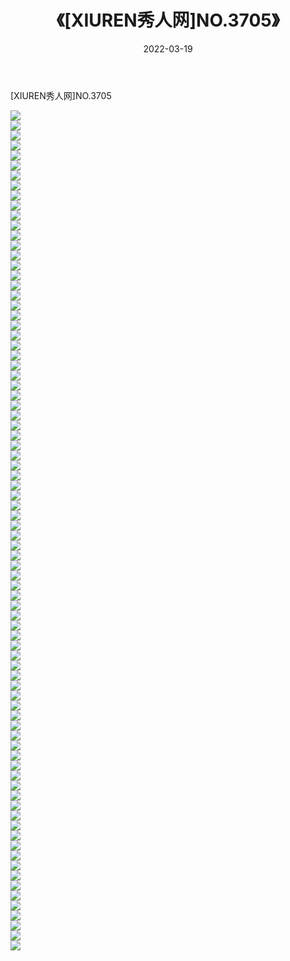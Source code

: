 ﻿---
layout: post
title:  《[XIUREN秀人网]NO.3705》
date:   2022-03-19
img: http://img.660000.xyz/Sharelink/秀人网/秀人网第04部分/[XIUREN秀人网]NO.3705/000.jpg
categories: [美女, 清纯, 唯美]
---

[XIUREN秀人网]NO.3705

 ![](http://img.660000.xyz/Sharelink/秀人网/秀人网第04部分/[XIUREN秀人网]NO.3705/001.jpg) <br>![](http://img.660000.xyz/Sharelink/秀人网/秀人网第04部分/[XIUREN秀人网]NO.3705/002.jpg) <br>![](http://img.660000.xyz/Sharelink/秀人网/秀人网第04部分/[XIUREN秀人网]NO.3705/003.jpg) <br>![](http://img.660000.xyz/Sharelink/秀人网/秀人网第04部分/[XIUREN秀人网]NO.3705/004.jpg) <br>![](http://img.660000.xyz/Sharelink/秀人网/秀人网第04部分/[XIUREN秀人网]NO.3705/005.jpg) <br>![](http://img.660000.xyz/Sharelink/秀人网/秀人网第04部分/[XIUREN秀人网]NO.3705/006.jpg) <br>![](http://img.660000.xyz/Sharelink/秀人网/秀人网第04部分/[XIUREN秀人网]NO.3705/007.jpg) <br>![](http://img.660000.xyz/Sharelink/秀人网/秀人网第04部分/[XIUREN秀人网]NO.3705/008.jpg) <br>![](http://img.660000.xyz/Sharelink/秀人网/秀人网第04部分/[XIUREN秀人网]NO.3705/009.jpg) <br>![](http://img.660000.xyz/Sharelink/秀人网/秀人网第04部分/[XIUREN秀人网]NO.3705/010.jpg) <br>![](http://img.660000.xyz/Sharelink/秀人网/秀人网第04部分/[XIUREN秀人网]NO.3705/011.jpg) <br>![](http://img.660000.xyz/Sharelink/秀人网/秀人网第04部分/[XIUREN秀人网]NO.3705/012.jpg) <br>![](http://img.660000.xyz/Sharelink/秀人网/秀人网第04部分/[XIUREN秀人网]NO.3705/013.jpg) <br>![](http://img.660000.xyz/Sharelink/秀人网/秀人网第04部分/[XIUREN秀人网]NO.3705/014.jpg) <br>![](http://img.660000.xyz/Sharelink/秀人网/秀人网第04部分/[XIUREN秀人网]NO.3705/015.jpg) <br>![](http://img.660000.xyz/Sharelink/秀人网/秀人网第04部分/[XIUREN秀人网]NO.3705/016.jpg) <br>![](http://img.660000.xyz/Sharelink/秀人网/秀人网第04部分/[XIUREN秀人网]NO.3705/017.jpg) <br>![](http://img.660000.xyz/Sharelink/秀人网/秀人网第04部分/[XIUREN秀人网]NO.3705/018.jpg) <br>![](http://img.660000.xyz/Sharelink/秀人网/秀人网第04部分/[XIUREN秀人网]NO.3705/019.jpg) <br>![](http://img.660000.xyz/Sharelink/秀人网/秀人网第04部分/[XIUREN秀人网]NO.3705/020.jpg) <br>![](http://img.660000.xyz/Sharelink/秀人网/秀人网第04部分/[XIUREN秀人网]NO.3705/021.jpg) <br>![](http://img.660000.xyz/Sharelink/秀人网/秀人网第04部分/[XIUREN秀人网]NO.3705/022.jpg) <br>![](http://img.660000.xyz/Sharelink/秀人网/秀人网第04部分/[XIUREN秀人网]NO.3705/023.jpg) <br>![](http://img.660000.xyz/Sharelink/秀人网/秀人网第04部分/[XIUREN秀人网]NO.3705/024.jpg) <br>![](http://img.660000.xyz/Sharelink/秀人网/秀人网第04部分/[XIUREN秀人网]NO.3705/025.jpg) <br>![](http://img.660000.xyz/Sharelink/秀人网/秀人网第04部分/[XIUREN秀人网]NO.3705/026.jpg) <br>![](http://img.660000.xyz/Sharelink/秀人网/秀人网第04部分/[XIUREN秀人网]NO.3705/027.jpg) <br>![](http://img.660000.xyz/Sharelink/秀人网/秀人网第04部分/[XIUREN秀人网]NO.3705/028.jpg) <br>![](http://img.660000.xyz/Sharelink/秀人网/秀人网第04部分/[XIUREN秀人网]NO.3705/029.jpg) <br>![](http://img.660000.xyz/Sharelink/秀人网/秀人网第04部分/[XIUREN秀人网]NO.3705/030.jpg) <br>![](http://img.660000.xyz/Sharelink/秀人网/秀人网第04部分/[XIUREN秀人网]NO.3705/031.jpg) <br>![](http://img.660000.xyz/Sharelink/秀人网/秀人网第04部分/[XIUREN秀人网]NO.3705/032.jpg) <br>![](http://img.660000.xyz/Sharelink/秀人网/秀人网第04部分/[XIUREN秀人网]NO.3705/033.jpg) <br>![](http://img.660000.xyz/Sharelink/秀人网/秀人网第04部分/[XIUREN秀人网]NO.3705/034.jpg) <br>![](http://img.660000.xyz/Sharelink/秀人网/秀人网第04部分/[XIUREN秀人网]NO.3705/035.jpg) <br>![](http://img.660000.xyz/Sharelink/秀人网/秀人网第04部分/[XIUREN秀人网]NO.3705/036.jpg) <br>![](http://img.660000.xyz/Sharelink/秀人网/秀人网第04部分/[XIUREN秀人网]NO.3705/037.jpg) <br>![](http://img.660000.xyz/Sharelink/秀人网/秀人网第04部分/[XIUREN秀人网]NO.3705/038.jpg) <br>![](http://img.660000.xyz/Sharelink/秀人网/秀人网第04部分/[XIUREN秀人网]NO.3705/039.jpg) <br>![](http://img.660000.xyz/Sharelink/秀人网/秀人网第04部分/[XIUREN秀人网]NO.3705/040.jpg) <br>![](http://img.660000.xyz/Sharelink/秀人网/秀人网第04部分/[XIUREN秀人网]NO.3705/041.jpg) <br>![](http://img.660000.xyz/Sharelink/秀人网/秀人网第04部分/[XIUREN秀人网]NO.3705/042.jpg) <br>![](http://img.660000.xyz/Sharelink/秀人网/秀人网第04部分/[XIUREN秀人网]NO.3705/043.jpg) <br>![](http://img.660000.xyz/Sharelink/秀人网/秀人网第04部分/[XIUREN秀人网]NO.3705/044.jpg) <br>![](http://img.660000.xyz/Sharelink/秀人网/秀人网第04部分/[XIUREN秀人网]NO.3705/045.jpg) <br>![](http://img.660000.xyz/Sharelink/秀人网/秀人网第04部分/[XIUREN秀人网]NO.3705/046.jpg) <br>![](http://img.660000.xyz/Sharelink/秀人网/秀人网第04部分/[XIUREN秀人网]NO.3705/047.jpg) <br>![](http://img.660000.xyz/Sharelink/秀人网/秀人网第04部分/[XIUREN秀人网]NO.3705/048.jpg) <br>![](http://img.660000.xyz/Sharelink/秀人网/秀人网第04部分/[XIUREN秀人网]NO.3705/049.jpg) <br>![](http://img.660000.xyz/Sharelink/秀人网/秀人网第04部分/[XIUREN秀人网]NO.3705/050.jpg) <br>![](http://img.660000.xyz/Sharelink/秀人网/秀人网第04部分/[XIUREN秀人网]NO.3705/051.jpg) <br>![](http://img.660000.xyz/Sharelink/秀人网/秀人网第04部分/[XIUREN秀人网]NO.3705/052.jpg) <br>![](http://img.660000.xyz/Sharelink/秀人网/秀人网第04部分/[XIUREN秀人网]NO.3705/053.jpg) <br>![](http://img.660000.xyz/Sharelink/秀人网/秀人网第04部分/[XIUREN秀人网]NO.3705/054.jpg) <br>![](http://img.660000.xyz/Sharelink/秀人网/秀人网第04部分/[XIUREN秀人网]NO.3705/055.jpg) <br>![](http://img.660000.xyz/Sharelink/秀人网/秀人网第04部分/[XIUREN秀人网]NO.3705/056.jpg) <br>![](http://img.660000.xyz/Sharelink/秀人网/秀人网第04部分/[XIUREN秀人网]NO.3705/057.jpg) <br>![](http://img.660000.xyz/Sharelink/秀人网/秀人网第04部分/[XIUREN秀人网]NO.3705/058.jpg) <br>![](http://img.660000.xyz/Sharelink/秀人网/秀人网第04部分/[XIUREN秀人网]NO.3705/059.jpg) <br>![](http://img.660000.xyz/Sharelink/秀人网/秀人网第04部分/[XIUREN秀人网]NO.3705/060.jpg) <br>![](http://img.660000.xyz/Sharelink/秀人网/秀人网第04部分/[XIUREN秀人网]NO.3705/061.jpg) <br>![](http://img.660000.xyz/Sharelink/秀人网/秀人网第04部分/[XIUREN秀人网]NO.3705/062.jpg) <br>![](http://img.660000.xyz/Sharelink/秀人网/秀人网第04部分/[XIUREN秀人网]NO.3705/063.jpg) <br>![](http://img.660000.xyz/Sharelink/秀人网/秀人网第04部分/[XIUREN秀人网]NO.3705/064.jpg) <br>![](http://img.660000.xyz/Sharelink/秀人网/秀人网第04部分/[XIUREN秀人网]NO.3705/065.jpg) <br>![](http://img.660000.xyz/Sharelink/秀人网/秀人网第04部分/[XIUREN秀人网]NO.3705/066.jpg) <br>![](http://img.660000.xyz/Sharelink/秀人网/秀人网第04部分/[XIUREN秀人网]NO.3705/067.jpg) <br>![](http://img.660000.xyz/Sharelink/秀人网/秀人网第04部分/[XIUREN秀人网]NO.3705/068.jpg) <br>![](http://img.660000.xyz/Sharelink/秀人网/秀人网第04部分/[XIUREN秀人网]NO.3705/069.jpg) <br>![](http://img.660000.xyz/Sharelink/秀人网/秀人网第04部分/[XIUREN秀人网]NO.3705/070.jpg) <br>![](http://img.660000.xyz/Sharelink/秀人网/秀人网第04部分/[XIUREN秀人网]NO.3705/071.jpg) <br>![](http://img.660000.xyz/Sharelink/秀人网/秀人网第04部分/[XIUREN秀人网]NO.3705/072.jpg) <br>![](http://img.660000.xyz/Sharelink/秀人网/秀人网第04部分/[XIUREN秀人网]NO.3705/073.jpg) <br>![](http://img.660000.xyz/Sharelink/秀人网/秀人网第04部分/[XIUREN秀人网]NO.3705/074.jpg) <br>![](http://img.660000.xyz/Sharelink/秀人网/秀人网第04部分/[XIUREN秀人网]NO.3705/075.jpg) <br>![](http://img.660000.xyz/Sharelink/秀人网/秀人网第04部分/[XIUREN秀人网]NO.3705/076.jpg) <br>![](http://img.660000.xyz/Sharelink/秀人网/秀人网第04部分/[XIUREN秀人网]NO.3705/077.jpg) <br>![](http://img.660000.xyz/Sharelink/秀人网/秀人网第04部分/[XIUREN秀人网]NO.3705/078.jpg) <br>![](http://img.660000.xyz/Sharelink/秀人网/秀人网第04部分/[XIUREN秀人网]NO.3705/079.jpg) <br>![](http://img.660000.xyz/Sharelink/秀人网/秀人网第04部分/[XIUREN秀人网]NO.3705/080.jpg) <br>![](http://img.660000.xyz/Sharelink/秀人网/秀人网第04部分/[XIUREN秀人网]NO.3705/081.jpg) <br>![](http://img.660000.xyz/Sharelink/秀人网/秀人网第04部分/[XIUREN秀人网]NO.3705/082.jpg) <br>![](http://img.660000.xyz/Sharelink/秀人网/秀人网第04部分/[XIUREN秀人网]NO.3705/083.jpg) <br>![](http://img.660000.xyz/Sharelink/秀人网/秀人网第04部分/[XIUREN秀人网]NO.3705/084.jpg) <br>